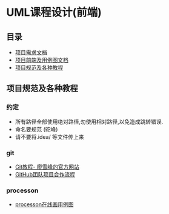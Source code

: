 # UML课程设计(前端)

## 目录 
 - [项目需求文档](docs/)
 - [项目前端及用例图文档](docs/frontEnd.md)
 - [项目规范及各种教程](#项目规范及各种教程)


## 项目规范及各种教程
### 约定
 - 所有路径全部使用绝对路径,勿使用相对路径,以免造成跳转错误.  
 - 命名要规范 (驼峰)  
 - 请不要将.idea/ 等文件传上来
 
### git
 -  [Git教程- 廖雪峰的官方网站](https://www.liaoxuefeng.com/wiki/0013739516305929606dd18361248578c67b8067c8c017b000)  
 -  [GitHub团队项目合作流程](https://www.cnblogs.com/schaepher/p/4933873.html)

### processon
 - [processon在线画用例图](https://www.processon.com)
